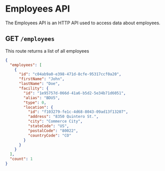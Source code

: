 # Employees API

The Employees API is an HTTP API used to access data about employees.

## GET `/employees`

This route returns a list of all employees

```json
{
  "employees": [
    {
      "id": "c04ab9a0-e398-471d-8cfe-95317ccf0a20",
      "firstName": "John",
      "lastName": "Doe",
      "facility": {
        "id": "1e95757d-066d-41a6-b5d2-5e34b71d6051",
        "alias": "BDU5",
        "type": 0,
        "location": {
          "id": "f103279-fe1c-4d68-8043-09ad13f13207",
          "address": "8350 Quintero St.",
          "city": "Commerce City",
          "stateCode": "US",
          "postalCode": "80022",
          "countryCode": "CO"
        }
      }
    }
  ],
  "count": 1
}
```
